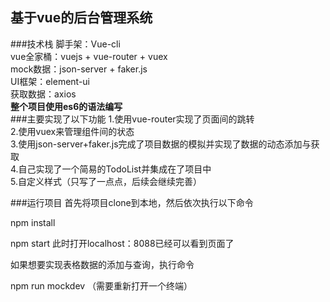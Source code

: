 ## 基于vue的后台管理系统

###技术栈
脚手架：Vue-cli</br>
vue全家桶：vuejs + vue-router + vuex </br>
mock数据：json-server + faker.js </br>
UI框架：element-ui</br>
获取数据：axios</br>
**整个项目使用es6的语法编写**</br>
###主要实现了以下功能
1.使用vue-router实现了页面间的跳转</br>
2.使用vuex来管理组件间的状态</br>
3.使用json-server+faker.js完成了项目数据的模拟并实现了数据的动态添加与获取</br>
4.自己实现了一个简易的TodoList并集成在了项目中</br>
5.自定义样式（只写了一点点，后续会继续完善）</br>

###运行项目
首先将项目clone到本地，然后依次执行以下命令</br>

npm install</br>

npm start 此时打开localhost：8088已经可以看到页面了</br>

如果想要实现表格数据的添加与查询，执行命令</br>

npm run mockdev （需要重新打开一个终端）</br>